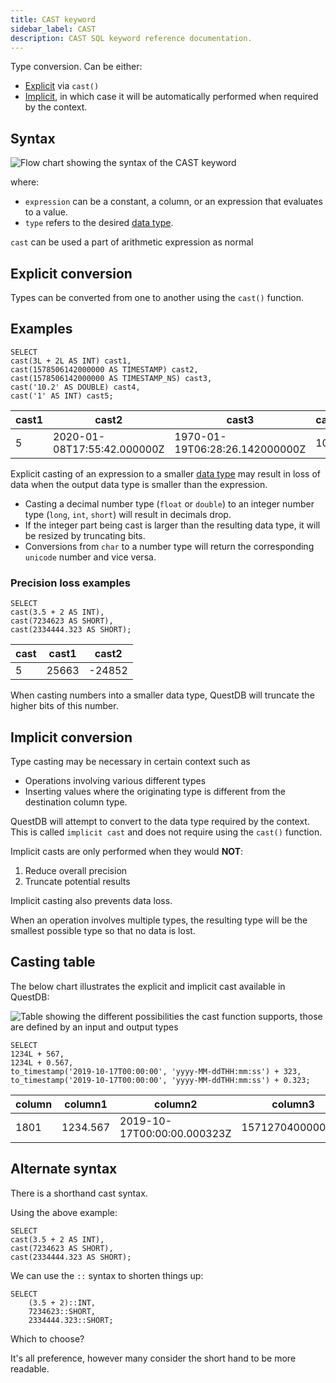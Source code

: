 ```yaml
---
title: CAST keyword
sidebar_label: CAST
description: CAST SQL keyword reference documentation.
---
```


Type conversion. Can be either:

- [Explicit](#explicit-conversion) via `cast()`
- [Implicit](#implicit-conversion), in which case it will be automatically
  performed when required by the context.

## Syntax

![Flow chart showing the syntax of the CAST keyword](/images/docs/diagrams/cast.svg)

where:

- `expression` can be a constant, a column, or an expression that evaluates to a
  value.
- `type` refers to the desired [data type](/docs/reference/sql/datatypes/).

`cast` can be used a part of arithmetic expression as normal

## Explicit conversion

Types can be converted from one to another using the `cast()` function.

## Examples

```questdb-sql title="Queries"
SELECT
cast(3L + 2L AS INT) cast1,
cast(1578506142000000 AS TIMESTAMP) cast2,
cast(1578506142000000 AS TIMESTAMP_NS) cast3,
cast('10.2' AS DOUBLE) cast4,
cast('1' AS INT) cast5;
```

| cast1 | cast2                       | cast3                          | cast4 | cast5 |
| ----- | --------------------------- | ------------------------------ | ----- | ----- |
| 5     | 2020-01-08T17:55:42.000000Z | 1970-01-19T06:28:26.142000000Z | 10.2  | 1     |

Explicit casting of an expression to a smaller
[data type](/docs/reference/sql/datatypes/) may result in loss of data when the
output data type is smaller than the expression.

- Casting a decimal number type (`float` or `double`) to an integer number type
  (`long`, `int`, `short`) will result in decimals drop.
- If the integer part being cast is larger than the resulting data type, it will
  be resized by truncating bits.
- Conversions from `char` to a number type will return the corresponding
  `unicode` number and vice versa.

### Precision loss examples

```questdb-sql title="Queries"
SELECT
cast(3.5 + 2 AS INT),
cast(7234623 AS SHORT),
cast(2334444.323 AS SHORT);
```

| cast | cast1 | cast2  |
| ---- | ----- | ------ |
| 5    | 25663 | -24852 |

When casting numbers into a smaller data type, QuestDB will truncate the higher
bits of this number.

## Implicit conversion

Type casting may be necessary in certain context such as

- Operations involving various different types
- Inserting values where the originating type is different from the destination
  column type.

QuestDB will attempt to convert to the data type required by the context. This
is called `implicit cast` and does not require using the `cast()` function.

Implicit casts are only performed when they would **NOT**:

1. Reduce overall precision
2. Truncate potential results

Implicit casting also prevents data loss.

When an operation involves multiple types, the resulting type will be the
smallest possible type so that no data is lost.

## Casting table

The below chart illustrates the explicit and implicit cast available in QuestDB:
<!-- the image can be regenerated via the script at scripts/generate_type_cast_chart.py -->

![Table showing the different possibilities the cast function supports, those are defined by an input and output types](/images/docs/castmap.jpg)


```questdb-sql title="Queries"
SELECT
1234L + 567,
1234L + 0.567,
to_timestamp('2019-10-17T00:00:00', 'yyyy-MM-ddTHH:mm:ss') + 323,
to_timestamp('2019-10-17T00:00:00', 'yyyy-MM-ddTHH:mm:ss') + 0.323;
```

| column | column1  | column2                     | column3          |
| ------ | -------- | --------------------------- | ---------------- |
| 1801   | 1234.567 | 2019-10-17T00:00:00.000323Z | 1571270400000000 |

## Alternate syntax

There is a shorthand cast syntax.

Using the above example:

```questdb-sql title="Queries, long form"
SELECT
cast(3.5 + 2 AS INT),
cast(7234623 AS SHORT),
cast(2334444.323 AS SHORT);
```

We can use the `::` syntax to shorten things up:

```questdb-sql title="Queries, short hand"
SELECT
    (3.5 + 2)::INT,
    7234623::SHORT,
    2334444.323::SHORT;
```

Which to choose?

It's all preference, however many consider the short hand to be more readable.
